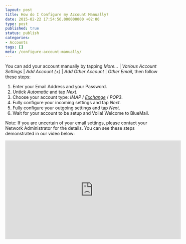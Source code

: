 ```yaml
---
layout: post
title: How do I Configure my Account Manually?
date: 2015-02-22 17:54:56.000000000 +02:00
type: post
published: true
status: publish
categories:
- Accounts
tags: []
meta: /configure-account-manually/
---
```


You can add your account manually by tapping *More...* \| *Various Account Settings* \| *Add Account (+)* \| *Add Other Account* \| *Other Email*, then follow these steps:

1. Enter your Email Address and your Password.
2. Untick *Automatic* and tap *Next*.
3. Choose your account type: *IMAP* / [*Exchange*](/add-exchange-account/) / *POP3*.
4. Fully configure your incoming settings and tap *Next*.
5. Fully configure your outgoing settings and tap *Next*.
6. Wait for your account to be setup and Voila! Welcome to BlueMail.

Note: If you are uncertain of your email settings, please contact your Network Administrator for the details.
You can see these steps demonstrated in our video below:
<iframe src="https://www.youtube.com/embed/_kIvr2azxaY?list=PLXcA1xyD8E7dB0XsKApln4AqCumFbmOJK&loop=1" width="560" height="315" frameborder="0" allowfullscreen="allowfullscreen"></iframe>